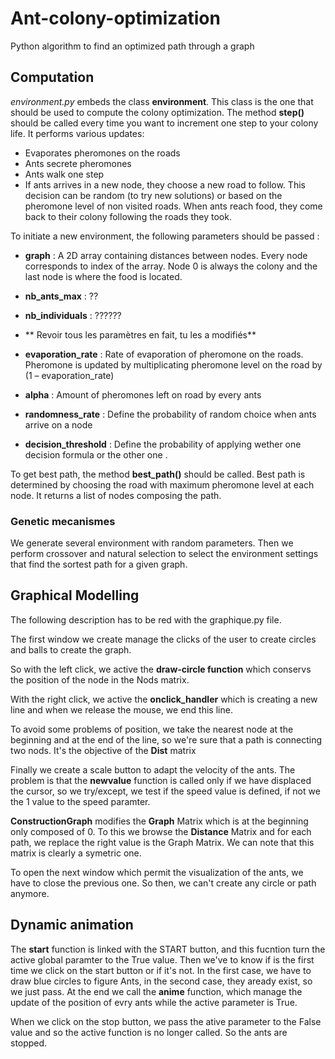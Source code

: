 # Ant-colony-optimization
Python algorithm to find an optimized path through a graph

## Computation

*environment.py* embeds the class **environment**. This class is the one that should be used to compute the colony optimization. The method **step()** should be called every time you want to increment one step to your colony life. It performs various updates:

- Evaporates pheromones on the roads
- Ants secrete pheromones
- Ants walk one step
- If ants arrives in a new node, they choose a new road to follow. This decision can be random (to try new solutions) or based on the pheromone level of non visited roads. When ants reach food, they come back to their colony following the roads they took.

To initiate a new environment, the following parameters should be passed :

- **graph** : A 2D array containing distances between nodes. Every node corresponds to index of the array. Node 0 is always the colony and the last node is where the food is located.

- **nb_ants_max** : ??

- **nb_individuals** : ??????

- ** Revoir tous les paramètres en fait, tu les a modifiés**

- **evaporation_rate** : Rate of evaporation of pheromone on the roads. Pheromone is updated by multiplicating pheromone level on the road by (1 – evaporation_rate)

- **alpha** : Amount of pheromones left on road by every ants

- **randomness_rate** : Define the probability of random choice when ants arrive on a node

- **decision_threshold** : Define the probability of applying wether one decision formula or the other one .

To get best path, the method **best_path()** should be called. Best path is determined by choosing the road with maximum pheromone level at each node. It returns a list of nodes composing the path.

### Genetic mecanismes

We generate several environment with random parameters. Then we perform crossover and natural selection to select the environment settings that find the sortest path for a given graph.

## Graphical Modelling

The following description has to be red with the graphique.py file.

The first window we create manage the clicks of the user to create circles and balls to create the graph. 

So with the left click, we active the **draw-circle function** which conservs the position of the node in the Nods matrix. 

With the right click, we active the **onclick_handler** which is creating a new line and when we release the mouse, we end this line.

To avoid some problems of position, we take the nearest node at the beginning and at the end of the line, so we're sure that a path is connecting two nods. It's the objective of the **Dist** matrix 

Finally we create a scale button to adapt the velocity of the ants. The problem is that the **newvalue** function is called only if we have displaced the cursor, so we try/except, we test if the speed value is defined, if not we the 1 value to the speed paramter.

**ConstructionGraph** modifies the **Graph** Matrix which is at the beginning only composed of 0. To this we browse the **Distance** Matrix and for each path, we replace the right value is the Graph Matrix. We can note that this matrix is clearly a symetric one.

To open the next window which permit the visualization of the ants, we have to close the previous one. So then, we can't create any circle or path anymore.

## Dynamic animation

The **start** function is linked with the START button, and this fucntion turn the active global paramter to the True value. Then we've to know if is the first time we click on the start button or if it's not. In the first case, we have to draw blue circles to figure Ants, in the second case, they aready exist, so we just pass. At the end we call the **anime** function, which manage the update of the position of evry ants while the active parameter is True. 

When we click on the stop button, we pass the ative parameter to the False value and so the active function is no longer called. So the ants are stopped. 








